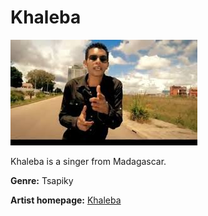 # Khaleba

![khaleba](khaleba.jpg)

Khaleba is a singer from Madagascar.

**Genre:** Tsapiky

**Artist homepage:** [Khaleba](https://www.facebook.com/2106415959668846/videos/khaleba-molia/1089571188053754/)
